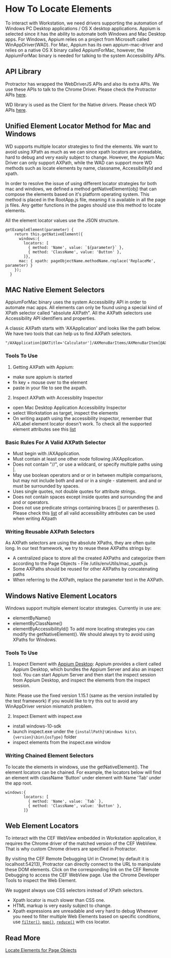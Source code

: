 # How To Locate Elements
To interact with Workstation, we need drivers supporting the automation of Windows PC Desktop applications / OS X desktop applications. Appium is selected since it has the ability to automate both Windows and Mac Desktop apps. For Windows, Appium relies on a project from Microsoft called WinAppDriver(WAD). For Mac, Appium has its own appium-mac-driver and relies on a native OS X binary called AppiumForMac, however, the AppiumForMac binary is needed for talking to the system Accessibility APIs. 

## API Library
Protractor has wrapped the WebDriverJS APIs and also its extra APIs. We use these APIs to talk to the Chrome Driver. Please check the Protractor APIs [here](https://www.protractortest.org/#/api).

WD library is used as the Client for the Native drivers. Please check WD APIs [here](https://github.com/admc/wd/blob/master/doc/api.md).

## Unified Element Locator Method for Mac and Windows
WD supports multiple locator strategies to find the elements. We want to avoid using XPath as much as we can since xpath locators are unreadable, hard to debug and very easily subject to change. However, the Appium Mac Driver can only support AXPath, while the WAD can support more WD methods such as locate elements by name, classname, AccessibilityId and xpath.

In order to resolve the issue of using different locator strategies for both mac and windows, we defined a method getNativeElement(obj) that can compose the elements based on it's platform operating system. This method is placed in the RootApp.js file, meaning it is available in all the page js files. Any getter functions in the pages should use this method to locate elements.

All the element locator values use the JSON structure. 

```
getExampleElement(parameter) {
    return this.getNativeElement({
      windows:{
        locators: [
          { method: 'Name', value: `${parameter}` },
          { method: 'ClassName', value: 'Button' },
        ]},
      mac: { xpath: pageObjectName.methodName.replace('ReplaceMe', parameter) }
    });
  }
```

## MAC Native Element Selectors
AppiumForMac binary uses the system Accessibility API in order to automate mac apps.  All elements can only be found using a special kind of XPath selector called "absolute AXPath". All the AXPath selectors use Accessibility API identifiers and properties.

A classic AXPath starts with 'AXApplication' and looks like the path below. We have two tools that can help us to find AXPath selectors.
```
"/AXApplication[@AXTitle='Calculator']/AXMenuBarItems/AXMenuBarItem[@AXTitle='View']/AXMenu/AXMenuItem[@AXTitle='Scientific']"
```

### Tools To Use
1. Getting AXPath with Appium:
- make sure appium is started
- fn key + mouse over to the element
- paste in your file to see the axpath.

2. Inspect AXPath with Accessiblity Inspector
- open Mac Desktop Application Accessibility Inspector
- select Workstation as target, inspect the elements
- On writing axpath using the accessibility inspector, remember that AXLabel element locator doesn't work. To check all the supported element attributes see this [list](https://github.com/appium/appium-for-mac/blob/master/Frameworks/PFAssistive.framework/Versions/L/Headers/PFUIElement.h)


### Basic Rules For A Valid AXPath Selector
- Must begin with /AXApplication.
- Must contain at least one other node following /AXApplication.
- Does not contain "//", or use a wildcard, or specify multiple paths using |.
- May use boolean operators and or or in between multiple comparisons, but may not include both and and or in a single - statement. and and or must be surrounded by spaces.
- Uses single quotes, not double quotes for attribute strings.
- Does not contain spaces except inside quotes and surrounding the and and or operators.
- Does not use predicate strings containing braces [] or parentheses ().
Please check this [list](https://github.com/appium/appium-for-mac/blob/master/Frameworks/PFAssistive.framework/Versions/L/Resources/English.lproj/PFAttributeDescriptions.strings) of all valid accessibility attributes can be used when writing AXpath


### Writing Reusable AXPath Selectors
As AXPath selectors are using the absolute XPaths, they are often quite long. In our test framework, we try to reuse these AXPaths strings by:
* A centralized place to store all the created AXPaths and categorize them according to the Page Objects - File /utils/envUtils/mac_xpath.js
* Some AXPaths should be reused for other AXPaths by concatenating paths
* When referring to the AXPath, replace the parameter text in the AXPath.


## Windows Native Element Locators
Windows support multiple element locator strategies. Currently in use are:
 - elementByName()
 - elementByClassName()
 - elementByAccessibilityId()
To add more locating strategies you can modify the getNativeElement(). We should always try to avoid using XPaths for Windows.

### Tools To Use
1. Inspect Element with [Appium Desktop](https://github.com/appium/appium-desktop):
Appium provides a client called Appium Desktop, which bundles the Appium Server and also an inspect tool.  You can start Appium Server and then start the inspect session from Appium Desktop, and inspect the elements from the inspect session. 

Note: Please use the fixed version 1.15.1 (same as the version installed by the test framework) if you would like to try this out to avoid any WinAppDriver version mismatch problem.

2. Inspect Element with inspect.exe
- install windows-10-sdk
- launch inspect.exe under the `{installPath}\Windows kits\{version}\bin\{osType}` folder
- inspect elements from the inspect.exe window

### Writing Chained Element Selectors
To locate the elements in windows, use the getNativeElement(). The element locators can be chained. For example, the locators below will find an element with className 'Button' under element with Name 'Tab' under the app root.

```
windows:{
        locators: [
          { method: 'Name', value: `Tab` },
          { method: 'ClassName', value: 'Button' },
        ]}
```

## Web Element Locators
To interact with the CEF WebView embedded in Workstation application, it requires the Chrome driver of the matched version of the CEF WebView. That is why custom Chrome drivers are specified in Protractor.

By visiting the CEF Remote Debugging Url in Chrome( by default it is localhost:54213),  Protractor can directly connect to the URL to manipulate these DOM elements. Click on the corresponding link on the CEF Remote Debugging to access the CEF WebView page.  Use the Chrome Developer Tools to inspect the Web Element. 

We suggest always use CSS selectors instead of XPath selectors.
- Xpath locator is much slower than CSS one.
- HTML markup is very easily subject to change.
- Xpath expressions are unreadable and very hard to debug
Whenever you need to filter multiple Web Elements based on specific conditions, use [`filter()`](https://www.protractortest.org/#/api?view=ElementArrayFinder.prototype.filter), [`map()`](https://www.protractortest.org/#/api?view=ElementArrayFinder.prototype.map), [`reduce()`](https://www.protractortest.org/#/api?view=ElementArrayFinder.prototype.reduce) with css locator.

## Read More
[Locate Elements for Page Objects](https://microstrategy.atlassian.net/wiki/spaces/AB/pages/841949832/4+-+Locate+Elements+for+Page+Objects)